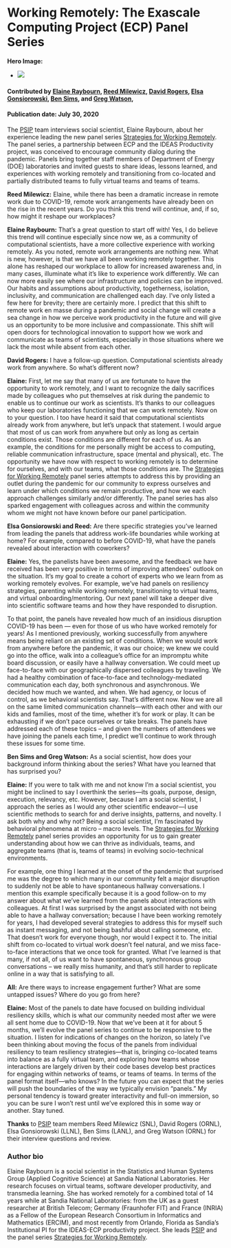 # Working Remotely: The Exascale Computing Project (ECP) Panel Series

**Hero Image:**
 
- <img src='https://github.com/betterscientificsoftware/images/raw/master/Blog_0720_RemoteWorkingPanel.png' />

#### Contributed by [Elaine Raybourn](https://github.com/elaineraybourn "Elaine Raybourn GitHub Profile"), [Reed Milewicz](https://github.com/rmmilewi "Reed Milewicz GitHub Profile"), [David Rogers](https://github.com/frobnitzem "David Rogers GitHub Profile"), [Elsa Gonsiorowski](https://github.com/gonsie "Elsa Gonsiorowski GitHub Profile"), [Ben Sims](https://github.com/bhsims "Ben Sims GitHub Profile"), and [Greg Watson](https://github.com/jarrah42 "Greg Watson GitHub Profile"), 

#### Publication date: July 30, 2020

The [PSIP](https://bssw.io/psip/) team interviews social scientist, Elaine Raybourn, about her experience leading the new panel series [Strategies for Working Remotely](https://www.exascaleproject.org/strategies-for-working-remotely/). The panel series, a partnership between ECP and the IDEAS Productivity project, was conceived to encourage community dialog during the pandemic. Panels bring together staff members of Department of Energy (DOE) laboratories and invited guests to share ideas, lessons learned, and experiences with working remotely and transitioning from co-located and partially distributed teams to fully virtual teams and teams of teams.

**Reed Milewicz:** Elaine, while there has been a dramatic increase in remote work due to COVID-19, remote work arrangements have already been on the rise in the recent years. Do you think this trend will continue, and, if so, how might it reshape our workplaces? 

**Elaine Raybourn:** That’s a great question to start off with! Yes, I do believe this trend will continue especially since now we, as a community of computational scientists, have a more collective experience with working remotely. As you noted, remote work arrangements are nothing new. What is new, however, is that we have all been working remotely together. This alone has reshaped our workplace to allow for increased awareness and, in many cases, illuminate what it’s like to experience work differently. We can now more easily see where our infrastructure and policies can be improved. Our habits and assumptions about productivity, togetherness, isolation, inclusivity, and communication are challenged each day. I’ve only listed a few here for brevity; there are certainly more. I predict that this shift to remote work en masse during a pandemic and social change will create a sea change in how we perceive work productivity in the future and will give us an opportunity to be more inclusive and compassionate. This shift will open doors for technological innovation to support how we work and communicate as teams of scientists, especially in those situations where we lack the most while absent from each other.

**David Rogers:** I have a follow-up question. Computational scientists already work from anywhere. So what’s different now?

**Elaine:** First, let me say that many of us are fortunate to have the opportunity to work remotely, and I want to recognize the daily sacrifices made by colleagues who put themselves at risk during the pandemic to enable us to continue our work as scientists. It’s thanks to our colleagues who keep our laboratories functioning that we can work remotely. Now on to your question. I too have heard it said that computational scientists already work from anywhere, but let’s unpack that statement. I would argue that most of us can work from anywhere but only as long as certain conditions exist. Those conditions are different for each of us. As an example, the conditions for me personally might be access to computing, reliable communication infrastructure, space (mental and physical), etc. The opportunity we have now with respect to working remotely is to determine for ourselves, and with our teams, what those conditions are. The [Strategies for Working Remotely](https://www.exascaleproject.org/strategies-for-working-remotely/) panel series attempts to address this by providing an outlet during the pandemic for our community to express ourselves and learn under which conditions we remain productive, and how we each approach challenges similarly and/or differently. The panel series has also sparked engagement with colleagues across and within the community whom we might not have known before our panel participation.

**Elsa Gonsiorowski and Reed:** Are there specific strategies you’ve learned from leading the panels that address work-life boundaries while working at home? For example, compared to before COVID-19, what have the panels revealed about interaction with coworkers?

**Elaine:** Yes, the panelists have been awesome, and the feedback we have received has been very positive in terms of improving attendees' outlook on the situation. It’s my goal to create a cohort of experts who we learn from as working remotely evolves. For example, we’ve had panels on resiliency strategies, parenting while working remotely, transitioning to virtual teams, and virtual onboarding/mentoring. Our next panel will take a deeper dive into scientific software teams and how they have responded to disruption.
 
To that point, the panels have revealed how much of an insidious disruption COVID-19 has been — even for those of us who have worked remotely for years! As I mentioned previously, working successfully from anywhere means being reliant on an existing set of conditions. When we would work from anywhere before the pandemic, it was our choice; we knew we could go into the office, walk into a colleague’s office for an impromptu white board discussion, or easily have a hallway conversation. We could meet up face-to-face with our geographically dispersed colleagues by traveling. We had a healthy combination of face-to-face and technology-mediated communication each day, both synchronous and asynchronous. We decided how much we wanted, and when. We had agency, or locus of control, as we behavioral scientists say. That’s different now. Now we are all on the same limited communication channels—with each other and with our kids and families, most of the time, whether it’s for work or play. It can be exhausting if we don’t pace ourselves or take breaks. The panels have addressed each of these topics – and given the numbers of attendees we have joining the panels each time, I predict we’ll continue to work through these issues for some time.

**Ben Sims and Greg Watson:** As a social scientist, how does your background inform thinking about the series? What have you learned that has surprised you?
 
**Elaine:** If you were to talk with me and not know I’m a social scientist, you might be inclined to say I overthink the series—its goals, purpose, design, execution, relevancy, etc. However, because I am a social scientist, I approach the series as I would any other scientific endeavor—I use scientific methods to search for and derive insights, patterns, and novelty. I ask both why and why not? Being a social scientist, I’m fascinated by behavioral phenomena at micro – macro levels. The [Strategies for Working Remotely](https://www.exascaleproject.org/strategies-for-working-remotely/) panel series provides an opportunity for us to gain greater understanding about how we can thrive as individuals, teams, and aggregate teams (that is, teams of teams) in evolving socio-technical environments.

For example, one thing I learned at the onset of the pandemic that surprised me was the degree to which many in our community felt a major disruption to suddenly not be able to have spontaneous hallway conversations. I mention this example specifically because it is a good follow-on to my answer about what we’ve learned from the panels about interactions with colleagues. At first I was surprised by the angst associated with not being able to have a hallway conversation; because I have been working remotely for years, I had developed several strategies to address this for myself such as instant messaging, and not being bashful about calling someone, etc. That doesn’t work for everyone though, nor would I expect it to. The initial shift from co-located to virtual work doesn’t feel natural, and we miss face-to-face interactions that we once took for granted. What I’ve learned is that many, if not all, of us want to have spontaneous, synchronous group conversations – we really miss humanity, and that’s still harder to replicate online in a way that is satisfying to all.

**All:** Are there ways to increase engagement further? What are some untapped issues? Where do you go from here?
 
**Elaine:** Most of the panels to date have focused on building individual resiliency skills, which is what our community needed most after we were all sent home due to COVID-19. Now that we’ve been at it for about 5 months, we’ll evolve the panel series to continue to be responsive to the situation. I listen for indications of changes on the horizon, so lately I’ve been thinking about moving the focus of the panels from individual resiliency to team resiliency strategies—that is, bringing co-located teams into balance as a fully virtual team, and exploring how teams whose interactions are largely driven by their code bases develop best practices for engaging within networks of teams, or teams of teams. In terms of the panel format itself—who knows? In the future you can expect that the series will push the boundaries of the way we typically envision “panels.” My personal tendency is toward greater interactivity and full-on immersion, so you can be sure I won’t rest until we’ve explored this in some way or another. Stay tuned.

**Thanks** to [PSIP](https://bssw.io/psip/) team members Reed Milewicz (SNL), David Rogers (ORNL), Elsa Gonsiorowski (LLNL), Ben Sims (LANL), and Greg Watson (ORNL) for their interview questions and review.

### Author bio

Elaine Raybourn is a social scientist in the Statistics and Human Systems Group (Applied Cognitive Science) at Sandia National Laboratories. Her research focuses on virtual teams, software developer productivity, and transmedia learning. She has worked remotely for a combined total of 14 years while at Sandia National Laboratories: from the UK as a guest researcher at British Telecom; Germany (Fraunhofer FIT) and France (INRIA) as a Fellow of the European Research Consortium in Informatics and Mathematics (ERCIM), and most recently from Orlando, Florida as Sandia’s Institutional PI for the IDEAS-ECP productivity project. She leads [PSIP](https://bssw.io/psip/) and the panel series [Strategies for Working Remotely](https://www.exascaleproject.org/strategies-for-working-remotely/).

<!---
Publish: preview
RSS update: 2020-07-30
Categories: Collaboration
Topics: Strategies for More Effective Teams
Tags: bssw-blog-article
Level: 2
Prerequisites: default
Aggregate: none
SAND #: SAND2020-7868 O
--->

